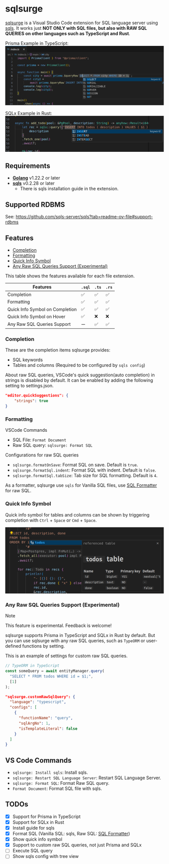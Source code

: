 # sqlsurge <!-- omit in toc -->

[sqlsurge](https://marketplace.visualstudio.com/items?itemName=senken.sqlsurge) is a Visual Studio Code extension for SQL language server using [sqls](https://github.com/lighttiger2505/sqls). It works just **NOT ONLY with SQL files, but also with RAW SQL QUERIES on other languages such as TypeScript and Rust**.

Prisma Example in TypeScript:
![Alt text](resources/screenshot-ts.png)

SQLx Example in Rust:
![Alt text](resources/screenshot-rs.png)

## Requirements <!-- omit in toc -->

- [**Golang**](https://golang.org/doc/install) v1.22.2 or later
- [**sqls**](https://github.com/sqls-server/sqls?tab=readme-ov-file#installation) v0.2.28 or later
  - There is sqls installation guide in the extension.

## Supported RDBMS <!-- omit in toc -->

See: https://github.com/sqls-server/sqls?tab=readme-ov-file#support-rdbms

## Features <!-- omit in toc -->

- [Completion](#completion)
- [Formatting](#formatting)
- [Quick Info Symbol](#quick-info-symbol)
- [Any Raw SQL Queries Support (Experimental)](#any-raw-sql-queries-support-experimental)

This table shows the features available for each file extension.

| Features                        | `.sql` | `.ts` | `.rs` |
| ------------------------------- | ------ | ----- | ----- |
| Completion                      | ✅     | ✅    | ✅    |
| Formatting                      | ✅     | ✅    | ✅    |
| Quick Info Symbol on Completion | ✅     | ✅    | ✅    |
| Quick Info Symbol on Hover      | ✅     | ❌    | ❌    |
| Any Raw SQL Queries Support     | ー     | ✅    | ✅    |

### Completion

These are the completion items sqlsurge provides:

- SQL keywords
- Tables and columns (Required to be configured by `sqls config`)

About raw SQL queries, VSCode's quick suggestion(auto completion) in strings is disabled by default.
It can be enabled by adding the following setting to settings.json.

```json
"editor.quickSuggestions": {
    "strings": true
}
```

### Formatting

VSCode Commands

- SQL File: `Format Document`
- Raw SQL query: `sqlsurge: Format SQL`

Configurations for raw SQL queries

- `sqlsurge.formatOnSave`: Format SQL on save. Default is `true`.
- `sqlsurge.formatSql.indent`: Format SQL with indent. Default is `false`.
- `sqlsurge.formatSql.tabSize`: Tab size for SQL formatting. Default is `4`.

As a formatter, sqlsurge use `sqls` for Vanilla SQL files, use [SQL Formatter](https://github.com/sql-formatter-org/sql-formatter) for raw SQL.

### Quick Info Symbol

Quick info symbol for tables and columns can be shown by triggering completion with `Ctrl` + `Space` or `Cmd` + `Space`.

![text](resources/screenshot-quick-info.png)

### Any Raw SQL Queries Support (Experimental)

> [!NOTE]
> This feature is experimental. Feedback is welcome!

sqlsurge supports Prisma in TypeScript and SQLx in Rust by default. But you can use sqlsurge with any raw SQL queries, such as `TypeORM` or user-defined functions by setting.

This is an example of settings for custom raw SQL queries.

```ts
// TypeORM in TypeScript
const someQuery = await entityManager.query(
  "SELECT * FROM todos WHERE id = $1;",
  [1]
);
```

```json
"sqlsurge.customRawSqlQuery": {
  "language": "typescript",
  "configs": [
    {
      "functionName": "query",
      "sqlArgNo": 1,
      "isTemplateLiteral": false
    }
  ]
}
```

## VS Code Commands <!-- omit in toc -->

- `sqlsurge: Install sqls`: Install sqls.
- `sqlsurge: Restart SQL Language Server`: Restart SQL Language Server.
- `sqlsurge: Format SQL`: Format Raw SQL query.
- `Format Document`: Format SQL file with sqls.

## TODOs <!-- omit in toc -->

- [x] Support for Prisma in TypeScript
- [x] Support for SQLx in Rust
- [x] Install guide for sqls
- [x] Format SQL (Vanilla SQL: sqls, Raw SQL: [SQL Formatter](https://github.com/sql-formatter-org/sql-formatter))
- [x] Show quick info symbol
- [x] Support to custom raw SQL queries, not just Prisma and SQLx
- [ ] Execute SQL query
- [ ] Show sqls config with tree view
